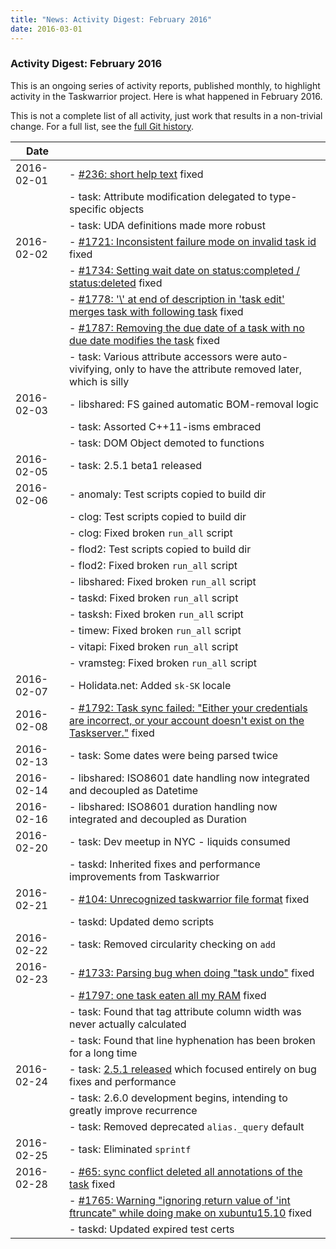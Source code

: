 ```yaml
---
title: "News: Activity Digest: February 2016"
date: 2016-03-01
---
```


### Activity Digest: February 2016 

This is an ongoing series of activity reports, published monthly, to highlight activity in the Taskwarrior project.
Here is what happened in February 2016.

This is not a complete list of all activity, just work that results in a non-trivial change.
For a full list, see the [full Git history](https://github.com/GothenburgBitFactory/taskwarrior/commits/v2.5.1).

| Date       |                                                                                                                                                                                                  |
|------------|--------------------------------------------------------------------------------------------------------------------------------------------------------------------------------------------------|
| 2016-02-01 | - [#236: short help text](https://github.com/GothenburgBitFactory/taskwarrior/issues/236) fixed                                                                                                  |
|            | - task: Attribute modification delegated to type-specific objects                                                                                                                                |
|            | - task: UDA definitions made more robust                                                                                                                                                         |
| 2016-02-02 | - [#1721: Inconsistent failure mode on invalid task id](https://github.com/GothenburgBitFactory/taskwarrior/issues/1721) fixed                                                                   |
|            | - [#1734: Setting wait date on status:completed / status:deleted](https://github.com/GothenburgBitFactory/taskwarrior/issues/1734) fixed                                                         |
|            | - [#1778: \'\\\' at end of description in \'task edit\' merges task with following task](https://github.com/GothenburgBitFactory/taskwarrior/issues/1778) fixed                                  |
|            | - [#1787: Removing the due date of a task with no due date modifies the task](https://github.com/GothenburgBitFactory/taskwarrior/issues/1787) fixed                                             |
|            | - task: Various attribute accessors were auto-vivifying, only to have the attribute removed later, which is silly                                                                                |
| 2016-02-03 | - libshared: FS gained automatic BOM-removal logic                                                                                                                                               |
|            | - task: Assorted C++11-isms embraced                                                                                                                                                             |
|            | - task: DOM Object demoted to functions                                                                                                                                                          |
| 2016-02-05 | - task: 2.5.1 beta1 released                                                                                                                                                                     |
| 2016-02-06 | - anomaly: Test scripts copied to build dir                                                                                                                                                      |
|            | - clog: Test scripts copied to build dir                                                                                                                                                         |
|            | - clog: Fixed broken `run_all` script                                                                                                                                                            |
|            | - flod2: Test scripts copied to build dir                                                                                                                                                        |
|            | - flod2: Fixed broken `run_all` script                                                                                                                                                           |
|            | - libshared: Fixed broken `run_all` script                                                                                                                                                       |
|            | - taskd: Fixed broken `run_all` script                                                                                                                                                           |
|            | - tasksh: Fixed broken `run_all` script                                                                                                                                                          |
|            | - timew: Fixed broken `run_all` script                                                                                                                                                           |
|            | - vitapi: Fixed broken `run_all` script                                                                                                                                                          |
|            | - vramsteg: Fixed broken `run_all` script                                                                                                                                                        |
| 2016-02-07 | - Holidata.net: Added `sk-SK` locale                                                                                                                                                             |
| 2016-02-08 | - [#1792: Task sync failed: \"Either your credentials are incorrect, or your account doesn\'t exist on the Taskserver.\"](https://github.com/GothenburgBitFactory/taskwarrior/issues/1792) fixed |
| 2016-02-13 | - task: Some dates were being parsed twice                                                                                                                                                       |
| 2016-02-14 | - libshared: ISO8601 date handling now integrated and decoupled as Datetime                                                                                                                      |
| 2016-02-16 | - libshared: ISO8601 duration handling now integrated and decoupled as Duration                                                                                                                  |
| 2016-02-20 | - task: Dev meetup in NYC - liquids consumed                                                                                                                                                     |
|            | - taskd: Inherited fixes and performance improvements from Taskwarrior                                                                                                                           |
| 2016-02-21 | - [#104: Unrecognized taskwarrior file format](https://github.com/GothenburgBitFactory/taskserver/issues/104) fixed                                                                              |
|            | - taskd: Updated demo scripts                                                                                                                                                                    |
| 2016-02-22 | - task: Removed circularity checking on `add`                                                                                                                                                    |
| 2016-02-23 | - [#1733: Parsing bug when doing \"task undo\"](https://github.com/GothenburgBitFactory/taskwarrior/issues/1733) fixed                                                                           |
|            | - [#1797: one task eaten all my RAM](https://github.com/GothenburgBitFactory/taskwarrior/issues/1797) fixed                                                                                      |
|            | - task: Found that tag attribute column width was never actually calculated                                                                                                                      |
|            | - task: Found that line hyphenation has been broken for a long time                                                                                                                              |
| 2016-02-24 | - task: [2.5.1 released](/news/news.20160224) which focused entirely on bug fixes and performance                                                                                                |
|            | - task: 2.6.0 development begins, intending to greatly improve recurrence                                                                                                                        |
|            | - task: Removed deprecated `alias._query` default                                                                                                                                                |
| 2016-02-25 | - task: Eliminated `sprintf`                                                                                                                                                                     |
| 2016-02-28 | - [#65: sync conflict deleted all annotations of the task](https://github.com/GothenburgBitFactory/taskserver/issues/65) fixed                                                                   |
|            | - [#1765: Warning \"ignoring return value of 'int ftruncate\" while doing make on xubuntu15.10](https://github.com/GothenburgBitFactory/taskwarrior/issues/1765) fixed                           |
|            | - taskd: Updated expired test certs                                                                                                                                                              |
